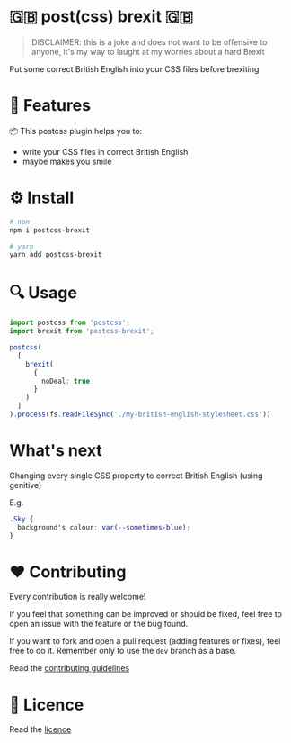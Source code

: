 🇬🇧 post(css) brexit 🇬🇧
======================

> DISCLAIMER: this is a joke and does not want to be offensive to anyone, it's my way to laught at my worries about a hard Brexit

Put some correct British English into your CSS files before brexiting

# 🎉 Features

📦 This postcss plugin helps you to:

* write your CSS files in correct British English
* maybe makes you smile

# ⚙ Install

```bash
# npm
npm i postcss-brexit

# yarn
yarn add postcss-brexit
```

# 🔍 Usage

```ts
import postcss from 'postcss';
import brexit from 'postcss-brexit';

postcss(
  [
    brexit(
      {
        noDeal: true
      }
    )
  ]
).process(fs.readFileSync('./my-british-english-stylesheet.css'))
```

# What's next

Changing every single CSS property to correct British English (using genitive)

E.g.

```css
.Sky {
  background's colour: var(--sometimes-blue);
}
```

# ️❤️ Contributing

Every contribution is really welcome!

If you feel that something can be improved or should be fixed, feel free to open an issue with the feature or the bug found.

If you want to fork and open a pull request (adding features or fixes), feel free to do it. Remember only to use the `dev` branch as a base.

Read the [contributing guidelines](./CONTRIBUTING.md)

# 📃 Licence

Read the [licence](./LICENCE)
